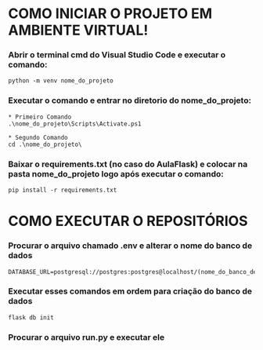 # COMO INICIAR O PROJETO EM AMBIENTE VIRTUAL!

  ### Abrir o terminal cmd do Visual Studio Code e executar o comando:
    python -m venv nome_do_projeto  
  ### Executar o comando e entrar no diretorio do nome_do_projeto:
    * Primeiro Comando
    .\nome_do_projeto\Scripts\Activate.ps1
    
    * Segundo Comando
    cd .\nome_do_projeto\
  ### Baixar o requirements.txt (no caso do AulaFlask) e colocar na pasta nome_do_projeto logo após executar o comando:
    pip install -r requirements.txt

# COMO EXECUTAR O REPOSITÓRIOS

  ### Procurar o arquivo chamado .env e alterar o nome do banco de dados
    DATABASE_URL=postgresql://postgres:postgres@localhost/(nome_do_banco_de_dados)

  ### Executar esses comandos em ordem para criação do banco de dados
    flask db init

    
  ### 
  ### 
  ### 

  
  ### Procurar o arquivo run.py e executar ele
